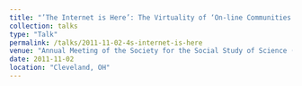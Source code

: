 ```yaml
---
title: "’The Internet is Here’: The Virtuality of ‘On-line Communities in Physical Spaces"
collection: talks
type: "Talk"
permalink: /talks/2011-11-02-4s-internet-is-here
venue: "Annual Meeting of the Society for the Social Study of Science (4S)"
date: 2011-11-02
location: "Cleveland, OH"
---
```

